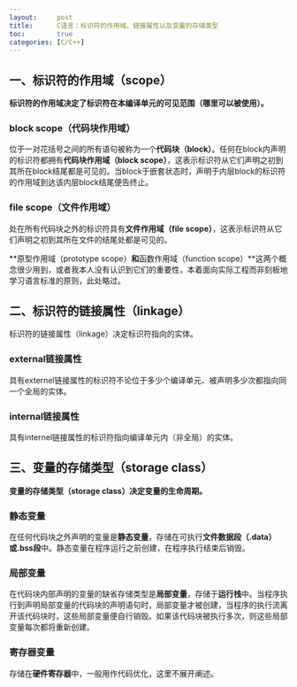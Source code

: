 ```yaml
---
layout:     post
title:      C语言：标识符的作用域、链接属性以及变量的存储类型
toc:        true
categories: [C/C++]
---
```

## 一、标识符的作用域（scope）
**标识符的作用域决定了标识符在本编译单元的可见范围（哪里可以被使用）。**
### block scope（代码块作用域）
位于一对花括号之间的所有语句被称为一个**代码块（block）**。任何在block内声明的标识符都拥有**代码块作用域（block scope）**，这表示标识符从它们声明之初到其所在block结尾都是可见的。当block于嵌套状态时，声明于内层block的标识符的作用域到达该内层block结尾便告终止。
### file scope（文件作用域）
处在所有代码块之外的标识符具有**文件作用域（file scope）**，这表示标识符从它们声明之初到其所在文件的结尾处都是可见的。

**原型作用域（prototype scope）**和**函数作用域（function scope）**这两个概念很少用到，或者我本人没有认识到它们的重要性，本着面向实际工程而非刻板地学习语言标准的原则，此处略过。

## 二、标识符的链接属性（linkage）
标识符的链接属性（linkage）决定标识符指向的实体。
### external链接属性
具有externel链接属性的标识符不论位于多少个编译单元、被声明多少次都指向同一个全局的实体。
### internal链接属性
具有internel链接属性的标识符指向编译单元内（非全局）的实体。

## 三、变量的存储类型（storage class）
**变量的存储类型（storage class）决定变量的生命周期。**
### 静态变量
在任何代码块之外声明的变量是**静态变量**，存储在可执行**文件数据段（.data）或.bss段**中。静态变量在程序运行之前创建，在程序执行结束后销毁。
### 局部变量
在代码块内部声明的变量的缺省存储类型是**局部变量**，存储于**运行栈**中。当程序执行到声明局部变量的代码块的声明语句时，局部变量才被创建，当程序的执行流离开该代码块时，这些局部变量便自行销毁。如果该代码块被执行多次，则这些局部变量每次都将重新创建。
### 寄存器变量
存储在**硬件寄存器**中，一般用作代码优化，这里不展开阐述。